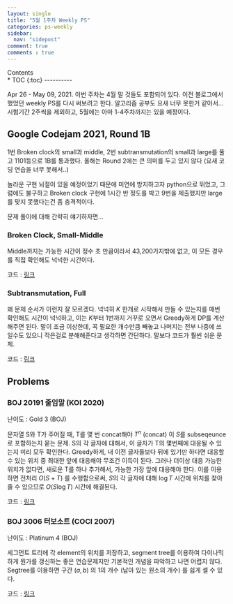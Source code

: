 ```yaml
---
layout: single
title: "5월 1주차 Weekly PS"
categories: ps-weekly
sidebar:
  nav: "sidepost"
comment: true
comments : true
---
```

<div id="toc">
Contents
</div>
* TOC
{:toc}
----------

Apr 26 - May 09, 2021. 이번 주차는 4월 말 것들도 포함되어 있다.
이전 블로그에서 했었던 weekly PS를 다시 써보려고 한다. 알고리즘 공부도 요새 너무 못한거 같아서...
시험기간 2주씩을 제외하고, 5월에는 아마 1-4주차까지는 있을 예정이다. 

## Google Codejam 2021, Round 1B
1번 Broken clock의 small과 middle, 2번 subtransmutation의 small과 large를 풀고 1101등으로 1B를 통과했다. 올해는 Round 2에는 큰 의미를 두고 있지 않다 (요새 코딩 연습을 너무 못해서..)

놀라운 구현 뇌절이 있을 예정이었기 때문에 미연에 방지하고자 python으로 뛰었고, 그럼에도 불구하고 Broken clock 구현에 1시간 반 정도를 박고 9번을 제출했지만 large를 맞지 못했다는건 좀 충격적이다. 

문제 풀이에 대해 간략히 얘기하자면...

### Broken Clock, Small-Middle
Middle까지는 가능한 시간이 정수 초 만큼이라서 43,200가지밖에 없고, 이 모든 경우를 직접 확인해도 넉넉한 시간이다. 

코드 : [링크](https://github.com/gratus907/Gratus_PS/blob/master/Contests/Others/%5BGoogle%5D%20Google%20Codejam/2021/Round%201B/A_Broken_Clock.py)

### Subtransmutation, Full
왜 문제 순서가 이런지 잘 모르겠다. 넉넉히 $K$ 한개로 시작해서 만들 수 있는지를 매번 확인해도 시간이 넉넉하고, 이는 $K$부터 1번까지 거꾸로 오면서 Greedy하게 DP를 계산해주면 된다. 말이 조금 이상한데, 꼭 필요한 개수만큼 빼놓고 나머지는 전부 나중에 쓰일수도 있으니 작은걸로 분해해준다고 생각하면 간단하다. 말보다 코드가 훨씬 쉬운 문제.

코드 : [링크](https://github.com/gratus907/Gratus_PS/blob/master/Contests/Others/%5BGoogle%5D%20Google%20Codejam/2021/Round%201B/B_Subtransmutation.py)

## Problems
### BOJ 20191 줄임말 (KOI 2020)
난이도 : Gold 3 (BOJ)

문자열 S와 T가 주어질 때, T를 몇 번 concat해야 $T^n$ (concat) 이 $S$를 subseqeunce로 포함하는지 묻는 문제. S의 각 글자에 대해서, 이 글자가 T의 몇번째에 대응될 수 있는지 미리 모두 확인한다. Greedy하게, 내 이전 글자들보다 뒤에 있기만 하다면 대응할 수 있는 위치 중 최대한 앞에 대응해야 무조건 이득이 된다. 그러나 더이상 대응 가능한 위치가 없다면, 새로운 T를 하나 추가해서, 가능한 가장 앞에 대응해야 한다. 이를 이용하면 전처리 $O(S + T)$ 를 수행함으로써, $S$의 각 글자에 대해 $\log T$ 시간에 위치를 찾아줄 수 있으므로 $O(S \log T)$ 시간에 해결된다.

코드 : [링크](https://github.com/gratus907/Gratus_PS/blob/master/Contests/Olympiads/%5BKOI%5D%20Korean%20Olympiad%20of%20Informatics/KOI%202020/%EA%B3%A0%EB%93%B11-%EC%A4%84%EC%9E%84%EB%A7%90.cpp)

### BOJ 3006 터보소트 (COCI 2007)
난이도 : Platinum 4 (BOJ)

세그먼트 트리에 각 element의 위치를 저장하고, segment tree를 이용하여 다이나믹하게 뭔가를 갱신하는 좋은 연습문제지만 기본적인 개념을 파악하고 나면 어렵지 않다. Segtree를 이용하면 구간 $(a, b)$ 의 1의 개수 (남아 있는 원소의 개수) 를 쉽게 셀 수 있다. 

코드 : [링크](https://github.com/gratus907/Gratus_PS/blob/master/Contests/Olympiads/%5BCOCI%5D%20Croatian%20Open%20Competition%20in%20Informatics/COCI%202007-2008/2_TURBO.cpp)
